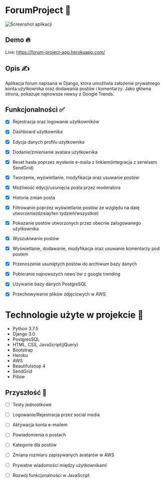 # ForumProject 🧵

![Screenshot aplikacji](https://i.imgur.com/N7HSlSn.png)

## Demo 🔥 

Live: https://forum-project-app.herokuapp.com/

## Opis ✍️

Aplikacja forum napisana w Django, która umożliwia założenie prywatnego konta użytkownika oraz dodawania postów i komentarzy.
Jako główna strona, pokazuje najnowsze newsy z Google Trends.

## Funkcjonalności ✅

- [x] Rejestracja oraz logowanie użytkowników
- [x] Dashboard użytkownika 
- [x] Edycja danych profilu użytkownika
- [x] Dodanie/zmienianie avatara użytkownika
- [x] Reset hasła poprzez wysłanie e-maila z linkiem(integracja z serwisem SendGrid)
- [x] Tworzenie, wyświetlanie, modyfikacja oraz usuwanie postów
- [x] Możliwość edycji/usunięcia posta przez moderatora
- [x] Historia zmian posta
- [x] Filtrowanie poprzez wyświetlanie postów ze względu na datę utworzenia(dzisiaj/ten tydzień/wszystkie)
- [x] Pokazanie postów utworzonych przez obecnie zalogowanego użytkownika
- [x] Wyszukiwanie postów
- [x] Wyświetlanie, dodawanie, modyfikacja oraz usuwanie komentarzy pod postem
- [x] Przenoszenie usuniętych postów do archiwum bazy danych
- [x] Pobieranie najnowszych news'ów z google trending
- [x] Używanie bazy danych PostgreSQL
- [x] Przechowywanie plików zdjęciowych w AWS


# Technologie użyte w projekcie 🔨
- Python 3.7.5
- Django 3.0
- PostgresSQL
- HTML, CSS, JavaScript(jQuery)
- Bootstrap
- Heroku
- AWS
- Beautifulsoup 4
- SendGrid
- Pillow


## Przyszłość 🔭
- [ ] Testy jednostkowe
- [ ] Logowanie/Rejestracja przez social media
- [ ] Aktywacja konta e-mailem
- [ ] Powiadomienia o postach
- [ ] Kategorie dla postów
- [ ] Zmiana rozmiaru zapisywanych avatarów w AWS
- [ ] Prywatne wiadomości między użytkownikami
- [ ] Rozwój funkcjonalności w JavaScript



